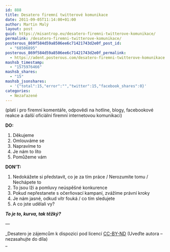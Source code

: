 ```yaml
---
id: 888
title: Desatero firemní twitterové komunikace
date: 2011-09-05T11:14:00+01:00
author: Martin Malý
layout: post
guid: https://misantrop.eu/desatero-firemni-twitterove-komunikace/
permalink: /desatero-firemni-twitterove-komunikace/
posterous_869f584d59a8506ee6c71421743d2e0f_post_id:
  - "68506895"
posterous_869f584d59a8506ee6c71421743d2e0f_permalink:
  - https://adent.posterous.com/desatero-firemni-twitterove-komunikace
mashsb_timestamp:
  - "1575976466"
mashsb_shares:
  - "15"
mashsb_jsonshares:
  - '{"total":15,"error":"","twitter":15,"facebook_shares":0}'
categories:
  - Nezařazené
---
```

(plat&iacute; i pro firemn&iacute; koment&aacute;ře, odpovědi na hotline, blogy, facebookov&eacute; reakce a dal&scaron;&iacute; ofici&aacute;ln&iacute; firemn&iacute; internetovou komunikaci)

**DO:**

  1. Děkujeme
  2. Omlouv&aacute;me se
  3. Naprav&iacute;me to
  4. Je n&aacute;m to l&iacute;to
  5. Pomůžeme v&aacute;m

**DON&#8217;T:**

  1. Nedok&aacute;žete si představit, co je za t&iacute;m pr&aacute;ce / Nerozum&iacute;te tomu / Nech&aacute;pete to
  2. To jsou lži a pomluvy ne&uacute;spě&scaron;n&eacute; konkurence
  3. Pokud nepřestanete s očerňovac&iacute; kampan&iacute;, zv&aacute;ž&iacute;me pr&aacute;vn&iacute; kroky
  4. Je n&aacute;m jasn&eacute;, odkud v&iacute;tr fouk&aacute; / co t&iacute;m sledujete
  5. A co jste udělali vy?

**_To je to, kurva, tak těžk&yacute;?_**

&#8212;

_Desatero je z&aacute;jemcům k dispozici pod licenc&iacute; [CC-BY-ND](https://creativecommons.org/licenses/by-nd/3.0/cz/) (Uveďte autora &#8211; nezasahujte do d&iacute;la)  
_